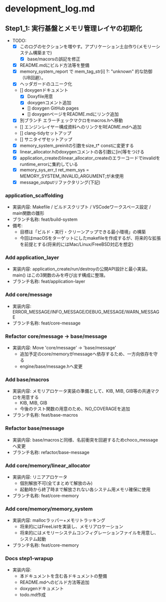 # development_log.md

## Step1_1: 実行基盤とメモリ管理レイヤの初期化

- TODO:
  - [x] このログのセクションを増やす。アプリケーション土台作り(メモリーシステム構築まで)
    - [x] base/macorsの誤記を修正
  - [x] README.mdにビルド方法等を整備
  - [x] memory_system_report で mem_tag_str[i] ?: "unknown" 的な防御（UB回避）。
  - [x] ヘッダガードのユニーク化
  - [] doxygenドキュメント
    - [x] Doxyfile用意
    - [x] doxygenコメント追加
    - [] doxygen GitHub pages
    - [] doxygenページをREADME.mdにリンク追加
  - [x] 別ブランチ エラーチェックマクロをmacros.hへ移動
  - [] エンジンレイヤー構成資料へのリンクをREADME.mdへ追加
  - [] clang-tidyセットアップ
  - [] サニタイザセットアップ
  - [x] memory_system_preinitの引数をsize_t* constに変更する
  - [x] linear_allocator.hのdoxygenコメントの各引数に[in]等をつける
  - [x] application_createのlinear_allocator_createのエラーコードでinvalidをruntime_errorに集約している
  - [x] memory_sys_err_t ret_mem_sys = MEMORY_SYSTEM_INVALID_ARGUMENT;が未使用
  - [x] message_outputリファクタリング(下記)

### application_scaffolding

- 実装内容: Makefile / ビルドスクリプト / VSCodeワークスペース設定 / main関数の雛形
- ブランチ名称: feat/build-system
- 備考:
  - 目標は「ビルド・実行・クリーンアップできる最小環境」の構築
  - 今回はmacOSをターゲットにしたmakefileを作成するが、将来的な拡張を前提とする(将来的にはMac/Linux/FreeBSD対応を想定)

### Add application_layer

- 実装内容: application_create/run/destroyの公開API設計と最小実装。main() はこの3関数のみを呼び出す構成に整理。
- ブランチ名称: feat/application-layer

### Add core/message

- 実装内容: ERROR_MESSAGE/INFO_MESSAGE/DEBUG_MESSAGE/WARN_MESSAGE
- ブランチ名称: feat/core-message

### Refactor core/message -> base/message

- 実装内容: Move 'core/message' -> 'base/message'
  - 追加予定のcore/memoryがmessageへ依存するため、一方向依存を守る
  - engine/base/message.hへ変更

### Add base/macros

- 実装内容: メモリアロケータ実装の準備として、KIB, MIB, GIB等の共通マクロを用意する
  - KIB, MIB, GIB
  - 今後のテスト関数の用意のため、NO_COVERAGEを追加
- ブランチ名称: feat/base-macros

### Refactor base/message

- 実装内容: base/macrosと同様、名前衝突を回避するためchoco_messageへ変更
- ブランチ名称: refactor/base-message

### Add core/memory/linear_allocator

- 実装内容: リニアアロケータ
  - 個別解放不可(全てまとめて解放のみ)
  - 起動時から終了時まで解放されない各システム用メモリ確保に使用
- ブランチ名称: feat/core-memory

### Add core/memory/memory_system

- 実装内容: mallocラッパー+メモリトラッキング
  - 将来的にはFreeListを実装し、メモリアロケーション
  - 将来的にはメモリーシステムコンフィグレーションファイルを用意し、システム起動
- ブランチ名称: feat/core-memory

### Docs step1-wrapup

- 実装内容:
  - 本ドキュメントを含む各ドキュメントの整備
  - README.mdへのビルド方法等追加
  - doxygenドキュメント
  - todo.md作成

